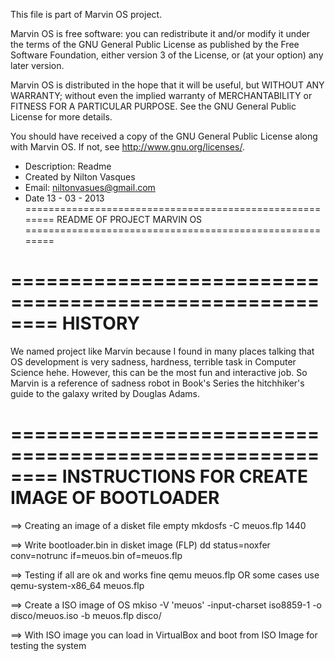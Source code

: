 This file is part of Marvin OS project.
   
Marvin OS is free software: you can redistribute it and/or modify
it under the terms of the GNU General Public License as published by
the Free Software Foundation, either version 3 of the License, or
(at your option) any later version.

Marvin OS is distributed in the hope that it will be useful,
but WITHOUT ANY WARRANTY; without even the implied warranty of
MERCHANTABILITY or FITNESS FOR A PARTICULAR PURPOSE.  See the
GNU General Public License for more details.

You should have received a copy of the GNU General Public License
along with Marvin OS.  If not, see <http://www.gnu.org/licenses/>.

*	Description: Readme 
*	Created by Nilton Vasques
*	Email: niltonvasues@gmail.com
*	Date 13 - 03 - 2013
========================================================
	README OF PROJECT MARVIN OS
========================================================


========================================================
	HISTORY
========================================================
 We named project like Marvin because I found in many places
 talking that OS development is very sadness, hardness,
 terrible task in Computer Science hehe. 
 However, this can be the most fun and interactive job.
 So Marvin is a reference of sadness robot in Book's Series
 the hitchhiker's guide to the galaxy writed by Douglas Adams.

========================================================
INSTRUCTIONS FOR CREATE IMAGE OF BOOTLOADER
========================================================
==> Creating an image of a disket file empty 
mkdosfs -C meuos.flp 1440

==> Write bootloader.bin in disket image (FLP)
dd status=noxfer conv=notrunc if=meuos.bin of=meuos.flp

==> Testing if all are ok and works fine
qemu meuos.flp OR some cases use qemu-system-x86_64 meuos.flp

==> Create a ISO image of OS
mkiso -V 'meuos' -input-charset iso8859-1 -o disco/meuos.iso -b meuos.flp disco/

==> With ISO image you can load in VirtualBox and boot from ISO Image for testing the system

